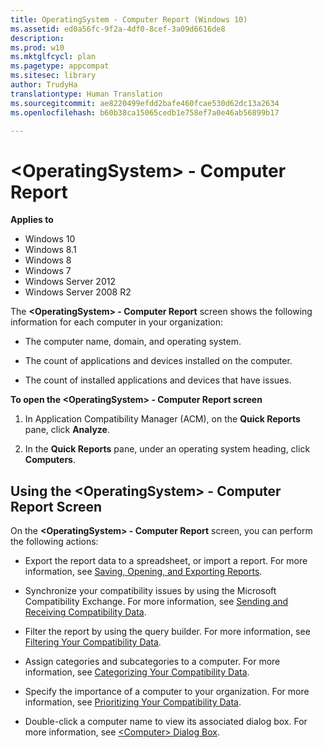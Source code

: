 ```yaml
---
title: OperatingSystem - Computer Report (Windows 10)
ms.assetid: ed0a56fc-9f2a-4df0-8cef-3a09d6616de8
description: 
ms.prod: w10
ms.mktglfcycl: plan
ms.pagetype: appcompat
ms.sitesec: library
author: TrudyHa
translationtype: Human Translation
ms.sourcegitcommit: ae8220499efdd2bafe460fcae530d62dc13a2634
ms.openlocfilehash: b60b38ca15065cedb1e758ef7a0e46ab56899b17

---
```


# &lt;OperatingSystem&gt; - Computer Report


**Applies to**

-   Windows 10
-   Windows 8.1
-   Windows 8
-   Windows 7
-   Windows Server 2012
-   Windows Server 2008 R2

The **&lt;OperatingSystem&gt; - Computer Report** screen shows the following information for each computer in your organization:

-   The computer name, domain, and operating system.

-   The count of applications and devices installed on the computer.

-   The count of installed applications and devices that have issues.

**To open the &lt;OperatingSystem&gt; - Computer Report screen**

1.  In Application Compatibility Manager (ACM), on the **Quick Reports** pane, click **Analyze**.

2.  In the **Quick Reports** pane, under an operating system heading, click **Computers**.

## <a href="" id="using-the--operatingsystem----computer-report-screen"></a>Using the &lt;OperatingSystem&gt; - Computer Report Screen


On the **&lt;OperatingSystem&gt; - Computer Report** screen, you can perform the following actions:

-   Export the report data to a spreadsheet, or import a report. For more information, see [Saving, Opening, and Exporting Reports](saving-opening-and-exporting-reports.md).

-   Synchronize your compatibility issues by using the Microsoft Compatibility Exchange. For more information, see [Sending and Receiving Compatibility Data](sending-and-receiving-compatibility-data.md).

-   Filter the report by using the query builder. For more information, see [Filtering Your Compatibility Data](filtering-your-compatibility-data.md).

-   Assign categories and subcategories to a computer. For more information, see [Categorizing Your Compatibility Data](categorizing-your-compatibility-data.md).

-   Specify the importance of a computer to your organization. For more information, see [Prioritizing Your Compatibility Data](prioritizing-your-compatibility-data.md).

-   Double-click a computer name to view its associated dialog box. For more information, see [&lt;Computer&gt; Dialog Box](computer-dialog-box.md).

 

 








<!--HONumber=Jun16_HO4-->


